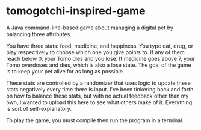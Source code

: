 # tomogotchi-inspired-game
A Java command-line-based game about managing a digital pet by balancing three attributes.

You have three stats: food, medicine, and happiness. You type eat, drug, or play respectively to choose which one you give points to. If any of them reach below 0, your Tomo dies and you lose. 
If medicine goes above 7, your Tomo overdoses and dies, which is also a lose state. The goal of the game is to keep your pet alive for as long as possible.

These stats are controlled by a randomizer that uses logic to update these stats negatively every time there is input. I've been tinkering back and forth on how to balance these 
stats, but  with no actual feedback other than my own, I wanted to upload this here to see what others make of it. Everything is sort of self-explanatory.

To play the game, you must compile then run the program in a terminal.

